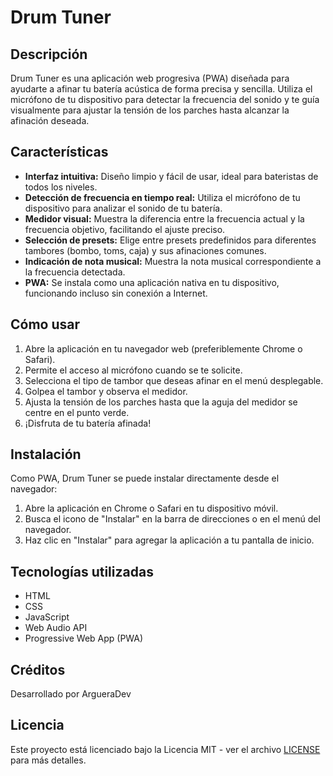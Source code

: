 # Drum Tuner

## Descripción

Drum Tuner es una aplicación web progresiva (PWA) diseñada para ayudarte a afinar tu batería acústica de forma precisa y sencilla. Utiliza el micrófono de tu dispositivo para detectar la frecuencia del sonido y te guía visualmente para ajustar la tensión de los parches hasta alcanzar la afinación deseada.

## Características

- **Interfaz intuitiva:** Diseño limpio y fácil de usar, ideal para bateristas de todos los niveles.
- **Detección de frecuencia en tiempo real:** Utiliza el micrófono de tu dispositivo para analizar el sonido de tu batería.
- **Medidor visual:** Muestra la diferencia entre la frecuencia actual y la frecuencia objetivo, facilitando el ajuste preciso.
- **Selección de presets:** Elige entre presets predefinidos para diferentes tambores (bombo, toms, caja) y sus afinaciones comunes.
- **Indicación de nota musical:** Muestra la nota musical correspondiente a la frecuencia detectada.
- **PWA:** Se instala como una aplicación nativa en tu dispositivo, funcionando incluso sin conexión a Internet.

## Cómo usar

1.  Abre la aplicación en tu navegador web (preferiblemente Chrome o Safari).
2.  Permite el acceso al micrófono cuando se te solicite.
3.  Selecciona el tipo de tambor que deseas afinar en el menú desplegable.
4.  Golpea el tambor y observa el medidor.
5.  Ajusta la tensión de los parches hasta que la aguja del medidor se centre en el punto verde.
6.  ¡Disfruta de tu batería afinada!

## Instalación

Como PWA, Drum Tuner se puede instalar directamente desde el navegador:

1.  Abre la aplicación en Chrome o Safari en tu dispositivo móvil.
2.  Busca el icono de "Instalar" en la barra de direcciones o en el menú del navegador.
3.  Haz clic en "Instalar" para agregar la aplicación a tu pantalla de inicio.

## Tecnologías utilizadas

- HTML
- CSS
- JavaScript
- Web Audio API
- Progressive Web App (PWA)

## Créditos

Desarrollado por ArgueraDev

## Licencia

Este proyecto está licenciado bajo la Licencia MIT - ver el archivo [LICENSE](LICENSE) para más detalles.
